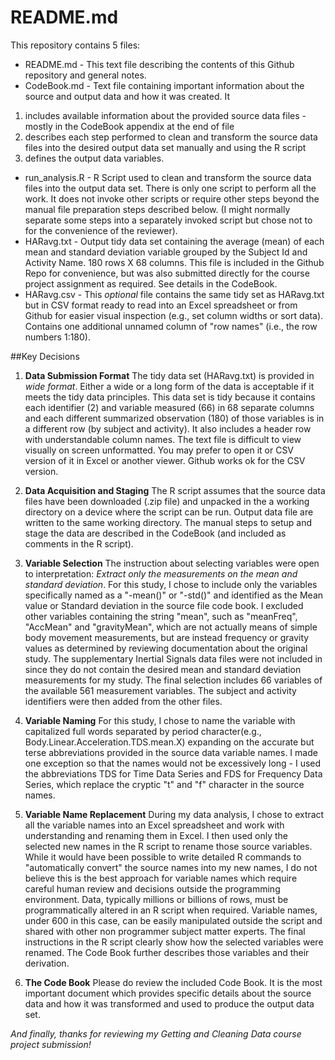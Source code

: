 # README.md  

This repository contains 5 files:

* README.md - This text file describing the contents of this Github repository and general notes.
* CodeBook.md - Text file containing important information about the source and output data and how it was created.  It  
 1. includes available information about the provided source data files - mostly in the CodeBook appendix at the end of file
 2. describes each step performed to clean and transform the source data files into the desired output data set manually and using the R script
 3. defines the output data variables.
* run_analysis.R - R Script used to clean and transform the source data files into the output data set.  There is only one script to perform all the work.  It does not invoke other scripts or require other steps beyond the manual file preparation steps described below.  (I might normally separate some steps into a separately invoked script but chose not to for the convenience of the reviewer).
* HARavg.txt - Output tidy data set containing the average (mean) of each mean and standard deviation variable grouped by the Subject Id and Activity Name.  180 rows X 68 columns.  This file is included in the Github Repo for convenience, but was also submitted directly for the course project assignment as required.  See details in the CodeBook.
* HARavg.csv - This *optional* file contains the same tidy set as HARavg.txt but in CSV format ready to read into an Excel spreadsheet or from Github for easier visual inspection (e.g., set column widths or sort data).  Contains one additional unnamed column of "row names" (i.e., the row numbers 1:180).

##Key Decisions

1. **Data Submission Format**  The tidy data set (HARavg.txt) is provided in *wide format*.  Either a wide or a long form of the data is acceptable if it meets the tidy data principles. This data set is tidy because it contains each identifier (2) and variable measured (66) in 68 separate columns and each different summarized observation (180) of those variables is in a different row (by subject and activity). It also includes a header row with understandable column names. The text file is difficult to view visually on screen unformatted. You may prefer to open it or CSV version of it in Excel or another viewer.  Github works ok for the CSV version.

2. **Data Acquisition and Staging**  The R script assumes that the source data files have been downloaded (.zip file) and unpacked in the a working directory on a device where the script can be run.  Output data file are written to the same working directory. The manual steps to setup and stage the data are described in the CodeBook (and included as comments in the R script).

3. **Variable Selection**  The instruction about selecting variables were open to interpretation: *Extract only the measurements on the mean and standard deviation*.  For this study, I chose to include only the variables specifically named as a "-mean()" or "-std()" and identified as the Mean value or Standard deviation in the source file code book.  I excluded other variables containing the string "mean", such as "meanFreq", "AccMean" and "gravityMean", which are not actually means of simple body movement measurements, but are instead frequency or gravity values as determined by reviewing documentation about the original study.  The supplementary Inertial Signals data files were not included in since they do not contain the desired mean and standard deviation measurements for my study.  The final selection includes 66 variables of the available 561 measurement variables.  The subject and activity identifiers were then added from the other files.

4. **Variable Naming**  For this study, I chose to name the variable with capitalized full words separated by period character(e.g., Body.Linear.Acceleration.TDS.mean.X) expanding on the accurate but terse abbreviations provided in the source data variable names.  I made one exception so that the names would not be excessively long - I used the abbreviations TDS for Time Data Series and FDS for Frequency Data Series, which replace the cryptic "t" and "f" character in the source names.

5. **Variable Name Replacement**  During my data analysis, I chose to extract all the variable names into an Excel spreadsheet and work with understanding and renaming them in Excel.  I then used only the selected new names in the R script to rename those source variables.  While it would have been possible to write detailed R commands to "automatically convert" the source names into my new names, I do not believe this is the best approach for variable names which require careful human review and decisions outside the programming environment.  Data, typically millions or billions of rows, must be programmatically altered in an R script when required.  Variable names, under 600 in this case, can be easily manipulated outside the script and shared with other non programmer subject matter experts.  The final instructions in the R script clearly show how the selected variables were renamed.  The Code Book further describes those variables and their derivation.

6. **The Code Book**  Please do review the included Code Book.  It is the most important document which provides specific details about the source data and how it was transformed and used to produce the output data set.


*And finally, thanks for reviewing my Getting and Cleaning Data course project submission!*
